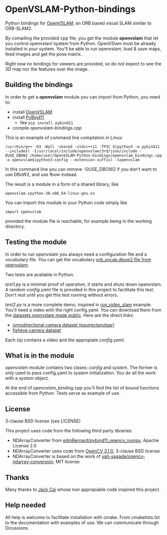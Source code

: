 # OpenVSLAM-Python-bindings
Python bindings for [OpenVSLAM](https://github.com/OpenVSLAM-Community/openvslam), an ORB based visual SLAM similar to ORB-SLAM2.

By compiling the provided cpp file, you get the module **openvslam** that let you control openvslam'system from Python.  OpenVSlam must be already installed in your system.  You'll be able to run openvslam, load & save maps, feed images and get the pose matrix.

Right now no bindings for viewers are provided, so do not expect to see the 3D map nor the features over the image.

## Building the bindings
In order to get a **openvslam** module you can import from Python, you need to:

* install [OpenVSLAM](https://github.com/OpenVSLAM-Community/openvslam)
* install [PyBind11](https://github.com/pybind/pybind11)
  * like ```pip install pybind11```
* compile _openvslam-bindings.cpp_ 

This is an example of command line compilation in Linux:

    /usr/bin/g++ -O3 -Wall -shared -std=c++11 -fPIC $(python3 -m pybind11 --includes) -I/usr/local/include/openvslam/3rd/json/include -DUSE_DBOW2 /home/user/OpenVSLAM-Python-bindings/openvslam_bindings.cpp -o openvslam$(python3-config --extension-suffix) -lopenvslam

In this command line you can remove -DUSE_DBOW2 if you don't want to use DBoW2, and use fbow instead.

The result is a module in a form of a shared library, like

    openvslam.cpython-38-x86_64-linux-gnu.so

You can import this module in your Python code simply like

    import openvslam
    
provided the module file is reachable, for example being in the working directory.

## Testing the module

In order to run openvslam you always need a configuration file and a vocabulary file.  You can get the vocabulary [orb_vocab.dbow2 file from openvslam](https://github.com/OpenVSLAM-Community/DBoW2_orb_vocab).

Two tests are available in Python.

_test1.py_ is a minimal proof of operation, it starts and shuts down openvslam.  A random _config.yaml_ file is provided in this project to facilitate this test.  Don't rest until you get this test running without errors.

_test2.py_ is a more complete demo, inspired in [run_video_slam](https://github.com/OpenVSLAM-Community/openvslam/blob/main/example/run_video_slam.cc) example.  You'll need a video with the right config.yaml.  You can download them from the [datasets openvslam made public](https://openvslam-community.readthedocs.io/en/latest/simple_tutorial.html#equirectangular-datasets).  Here are the direct links:

* [omnidirectional camera dataset (equirectanulgar)](https://drive.google.com/drive/folders/1A_gq8LYuENePhNHsuscLZQPhbJJwzAq4)
* [fisheye camera dataset](https://drive.google.com/drive/folders/1SVDsgz-ydm1pAbrdmhRQTmWhJnUl_xr8)

Each zip contains a video and the appropiate _config.yaml_.

## What is in the module
_openvslam_ module contains two clases: _config_ and _system_.  The former is only used to pass config.yaml to _system_ initialization.  You do all the work with a _system_ object.

At the end of _openvslam_binding.cpp_ you'll find the list of bound functions accessible from Python.  Tests serve as example of use.


## License
3-clause BSD license (see LICENSE)

This project uses code from the following third party libraries:

* NDArrayConverter from [edmBernard/pybind11_opencv_numpy](https://github.com/edmBernard/pybind11_opencv_numpy), Apache License 2.0
* NDArrayConverter uses code from [OpenCV 3.1.0](https://github.com/opencv/opencv/tree/3.1.0), 3-clause BSD license
* NDArrayConverter is based on the work of [yati-sagade/opencv-ndarray-conversion](https://github.com/yati-sagade/opencv-ndarray-conversion), MIT license

## Thanks
Many thanks to [Jack Cai](https://github.com/JackCai1206/openvslam/blob/master/python/bindings.cc) whose non appropiable code inspired this project.

## Help needed
All help is welcome to facilitate installation with cmake.  From cmakelists.txt to the documentation with examples of use.
We can communicate through Dicussions.
